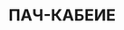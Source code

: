 # ПАЧ-КАБЕИЕ

[](https://github.com/nu11secur1ty/Linux_hardening_and_security/blob/master/Kernel-sec-modules_by_nu11secur1ty/Secur1ty-Patches-by-nu11secur1ty/wall/lock.jpg)

